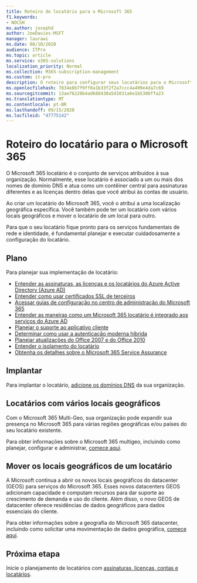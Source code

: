 ```yaml
---
title: Roteiro do locatário para o Microsoft 365
f1.keywords:
- NOCSH
ms.author: josephd
author: JoeDavies-MSFT
manager: laurawi
ms.date: 08/10/2020
audience: ITPro
ms.topic: article
ms.service: o365-solutions
localization_priority: Normal
ms.collection: M365-subscription-management
ms.custom: it-pro
description: O roteiro para configurar seus locatários para o Microsoft 365.
ms.openlocfilehash: 7834e8b7f9ff8a1b33f2f2a7ccc4a499e4da7c69
ms.sourcegitcommit: 13ae76220b4ad688438a5d1031a6e1b5300ffa23
ms.translationtype: MT
ms.contentlocale: pt-BR
ms.lasthandoff: 09/15/2020
ms.locfileid: "47775142"
---
```

# <a name="tenant-roadmap-for-microsoft-365"></a>Roteiro do locatário para o Microsoft 365

O Microsoft 365 locatário é o conjunto de serviços atribuídos à sua organização. Normalmente, esse locatário é associado a um ou mais dos nomes de domínio DNS e atua como um contêiner central para assinaturas diferentes e as licenças dentro delas que você atribui às contas de usuário.

Ao criar um locatário do Microsoft 365, você o atribui a uma localização geográfica específica. Você também pode ter um locatário com vários locais geográficos e mover o locatário de um local para outro.

Para que o seu locatário fique pronto para os serviços fundamentais de rede e identidade, é fundamental planejar e executar cuidadosamente a configuração do locatário.

## <a name="plan"></a>Plano

Para planejar sua implementação de locatário:

- [Entender as assinaturas, as licenças e os locatários do Azure Active Directory (Azure AD)](subscriptions-licenses-accounts-and-tenants-for-microsoft-cloud-offerings.md)
- [Entender como usar certificados SSL de terceiros](plan-for-third-party-ssl-certificates.md)
- [Acessar guias de configuração no centro de administração do Microsoft 365](setup-guides-for-microsoft-365.md)
- [Entender as maneiras como um Microsoft 365 locatário é integrado aos serviços do Azure AD](integrated-apps-and-azure-ads.md)
- [Planejar o suporte ao aplicativo cliente](microsoft-365-client-support-certificate-based-authentication.md)
- [Determinar como usar a autenticação moderna híbrida](hybrid-modern-auth-overview.md)
- [Planejar atualizações do Office 2007 e do Office 2010](plan-upgrade-previous-versions-office.md)
- [Entender o isolamento do locatário](microsoft-365-tenant-isolation-overview.md)
- [Obtenha os detalhes sobre o Microsoft 365 Service Assurance](https://docs.microsoft.com/microsoft-365/compliance/service-assurance)

## <a name="deploy"></a>Implantar

Para implantar o locatário, [adicione os domínios DNS](https://docs.microsoft.com/microsoft-365/admin/setup/add-domain) da sua organização.

## <a name="tenants-with-multiple-geographic-locations"></a>Locatários com vários locais geográficos

Com o Microsoft 365 Multi-Geo, sua organização pode expandir sua presença no Microsoft 365 para várias regiões geográficas e/ou países do seu locatário existente.

Para obter informações sobre o Microsoft 365 multigeo, incluindo como planejar, configurar e administrar, [comece aqui](microsoft-365-multi-geo.md).

## <a name="move-a-tenants-geographic-locations"></a>Mover os locais geográficos de um locatário

A Microsoft continua a abrir os novos locais geográficos do datacenter (GEOS) para serviços do Microsoft 365. Esses novos datacenters GEOS adicionam capacidade e computam recursos para dar suporte ao crescimento de demanda e uso do cliente. Além disso, o novo GEOS de datacenter oferece residências de dados geográficos para dados essenciais do cliente.

Para obter informações sobre a geografia do Microsoft 365 datacenter, incluindo como solicitar uma movimentação de dados geográfica, [comece aqui](moving-data-to-new-datacenter-geos.md).

## <a name="next-step"></a>Próxima etapa

Inicie o planejamento de locatários com [assinaturas, licenças, contas e locatários](subscriptions-licenses-accounts-and-tenants-for-microsoft-cloud-offerings.md).

